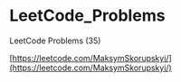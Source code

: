 # LeetCode_Problems
LeetCode Problems (35)

[https://leetcode.com/MaksymSkorupskyi/](https://leetcode.com/MaksymSkorupskyi/)
